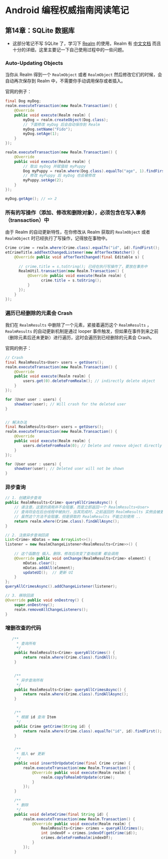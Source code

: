 # Android 编程权威指南阅读笔记

## 第14章：SQLite 数据库 

- 这部分笔记不写 SQLite 了，学习下 [Realm](https://realm.io/) 的使用，Realm 有 [中文文档](https://realm.io/cn/docs/java/latest/) 而且十分的详细，这里主要记一下自己使用过程中的一些问题。

### Auto-Updating Objects

当你从 Realm 得到一个 `RealmObject` 或者 `RealmObject` 然后修改它们的时候，会自动再次保存到 Realm 中，不需要你手动调用保存或者插入。

官网的例子：

```java
final Dog myDog;
realm.executeTransaction(new Realm.Transaction() {
    @Override
    public void execute(Realm realm) {
        myDog = realm.createObject(Dog.class);
      	// 下面修改 myDog 后会自动保存到 Realm 
        myDog.setName("Fido");
        myDog.setAge(1);
    }
});

realm.executeTransaction(new Realm.Transaction() {
    @Override
    public void execute(Realm realm) {
      	// 取出 myDog 并赋值给 myPuppy
        Dog myPuppy = realm.where(Dog.class).equalTo("age", 1).findFirst();
        // 修改 myPuppy 后 myDog 也会被修改
      	myPuppy.setAge(2);
    }
});

myDog.getAge(); // => 2
```



### 所有的写操作（添加、修改和删除对象），必须包含在写入事务（transaction）中

由于 Realm 的自动更新特性，在你修改从 Realm 获取的 `RealmObject` 或者 `RealmObject` 时已经执行了写操作，记得放在事物中。

```java
Crime crime = realm.where(Crime.class).equalTo("id", id).findFirst();
etCrimeTitle.addTextChangedListener(new AfterTextWatcher() {
    @Override public void afterTextChanged(final Editable s) {
     
      // crime.title = s.toString(); 已经在执行写操作了，要放在事务中
      RealmUtil.transaction(new Realm.Transaction() {
          @Override public void execute(Realm realm) {
            	crime.title = s.toString();
          }
      });
    }
});
```

### 遍历已经删除的元素会 Crash

我们在 `RealmResults` 中删除了一个元素，紧接着遍历这个 `RealmResults` ， `RealmResults` 的自动更新机制是通过 looper 事件触发，但如果在事件到来之前（删除元素后还未更新）进行遍历，这时会遍历到已经删除的元素会 Crash。

官网的例子：

```java
// Crash
final RealmResults<User> users = getUsers();
realm.executeTransaction(new Realm.Transaction() {
    @Override
    public void execute(Realm realm) {
        users.get(0).deleteFromRealm(); // indirectly delete object
    }
});

for (User user : users) {
    showUser(user); // Will crash for the deleted user
}


// 解决办法
final RealmResults<User> users = getUsers();
realm.executeTransaction(new Realm.Transaction() {
    @Override
    public void execute(Realm realm) {
        users.deleteFromRealm(0); // Delete and remove object directly
    }
});

for (User user : users) {
    showUser(user); // Deleted user will not be shown
}
```

### 异步查询

```java
// 1. 创建异步查询
public RealmResults<Crime> queryAllCrimesAsync() {
  	// 请注意，这里的调用并不会阻塞，而是立即返回一个 RealmResults<User>
    // 查询将会在后台线程中被执行，当其完成时，之前返回的 RealmResults 实例会被更新。
  	// 虽然这个方法不会阻塞，但是获取的 RealmResults 不能立刻使用 ..
  	return realm.where(Crime.class).findAllAsync();
}

// 2. 注册异步查询回调
List<Crime> mDatas = new ArrayList<>();
listener = new RealmChangeListener<RealmResults<Crime>>() {
  
    // 这个函数在 插入、删除、修改后改变了查询结果 都会调用
    @Override public void onChange(RealmResults<Crime> element) {
        mDatas.clear();
        mDatas.addAll(element);
        updateUI();  // 更新 UI
    }
};
queryAllCrimesAsync().addChangeListener(listener);

// 3. 移除回调
@Override public void onDestroy() {
  	super.onDestroy();
  	realm.removeAllChangeListeners();
}

```



### 增删改查​的代码

```java
   /**
     * 查询所有
     */
    public RealmResults<Crime> queryAllCrimes() {
        return realm.where(Crime.class).findAll();
    }


    /**
     * 异步查询所有
     */
    public RealmResults<Crime> queryAllCrimesAsync() {
        return realm.where(Crime.class).findAllAsync();
    }


    /**
     * 根据 id 查询 Item
     */
    public Crime getCrime(String id) {
        return realm.where(Crime.class).equalTo("id", id).findFirst();
    }


    /**
     * 插入 or 更新
     */
    public void insertOrUpdateCrime(final Crime crime) {
        realm.executeTransaction(new Realm.Transaction() {
            @Override public void execute(Realm realm) {
                realm.copyToRealmOrUpdate(crime);
            }
        });
    }

    /**
     * 删除
     */
    public void deleteCrime(final String id) {
        realm.executeTransaction(new Realm.Transaction() {
            @Override public void execute(Realm realm) {
                RealmResults<Crime> crimes = queryAllCrimes();
                int indexOf = crimes.indexOf(getCrime(id));
                crimes.deleteFromRealm(indexOf);
            }
        });
    }
```

